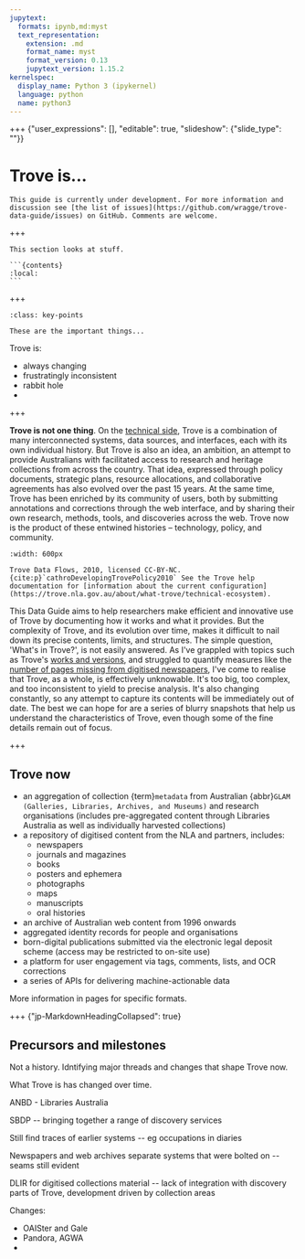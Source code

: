 ```yaml
---
jupytext:
  formats: ipynb,md:myst
  text_representation:
    extension: .md
    format_name: myst
    format_version: 0.13
    jupytext_version: 1.15.2
kernelspec:
  display_name: Python 3 (ipykernel)
  language: python
  name: python3
---
```


+++ {"user_expressions": [], "editable": true, "slideshow": {"slide_type": ""}}

# Trove is...

```{attention}
This guide is currently under development. For more information and discussion see [the list of issues](https://github.com/wragge/trove-data-guide/issues) on GitHub. Comments are welcome.
```

+++

````{card} On this page
This section looks at stuff.

```{contents}
:local:
```
````

+++

```{admonition} Key points
:class: key-points

These are the important things...
```

Trove is:

- always changing
- frustratingly inconsistent
- rabbit hole
- 

+++

**Trove is not one thing**. On the [technical side](https://trove.nla.gov.au/about/what-trove/technical-ecosystem), Trove is a combination of many interconnected systems, data sources, and interfaces, each with its own individual history. But Trove is also an idea, an ambition, an attempt to provide Australians with facilitated access to research and heritage collections from across the country. That idea, expressed through policy documents, strategic plans, resource allocations, and collaborative agreements has also evolved over the past 15 years. At the same time, Trove has been enriched by its community of users, both by submitting annotations and corrections through the web interface, and by sharing their own research, methods, tools, and discoveries across the web. Trove now is the product of these entwined histories – technology, policy, and community. 

```{figure} /images/trove-data-flows-2010-cathro-collier.png
:width: 600px

Trove Data Flows, 2010, licensed CC-BY-NC. {cite:p}`cathroDevelopingTrovePolicy2010` See the Trove help documentation for [information about the current configuration](https://trove.nla.gov.au/about/what-trove/technical-ecosystem).
```

This Data Guide aims to help researchers make efficient and innovative use of Trove by documenting how it works and what it provides. But the complexity of Trove, and its evolution over time, makes it difficult to nail down its precise contents, limits, and structures. The simple question, 'What's in Trove?', is not easily answered. As I've grappled with topics such as Trove's [works and versions](/what-is-trove/works-and-versions), and struggled to quantify measures like the [number of pages missing from digitised newspapers](/newspapers-and-gazettes/newspapers-missing-pages), I've come to realise that Trove, as a whole, is effectively unknowable. It's too big, too complex, and too inconsistent to yield to precise analysis. It's also changing constantly, so any attempt to capture its contents will be immediately out of date. The best we can hope for are a series of blurry snapshots that help us understand the characteristics of Trove, even though some of the fine details remain out of focus.

+++

## Trove now

- an aggregation of collection {term}`metadata` from Australian {abbr}`GLAM (Galleries, Libraries, Archives, and Museums)` and research organisations (includes pre-aggregated content through Libraries Australia as well as individually harvested collections)
- a repository of digitised content from the NLA and partners, includes:
    - newspapers
    - journals and magazines
    - books
    - posters and ephemera
    - photographs
    - maps
    - manuscripts
    - oral histories
- an archive of Australian web content from 1996 onwards
- aggregated identity records for people and organisations
- born-digital publications submitted via the electronic legal deposit scheme (access may be restricted to on-site use)
- a platform for user engagement via tags, comments, lists, and OCR corrections
- a series of APIs for delivering machine-actionable data

More information in pages for specific formats.

+++ {"jp-MarkdownHeadingCollapsed": true}

## Precursors and milestones

Not a history. Idntifying major threads and changes that shape Trove now.

What Trove is has changed over time.

ANBD - Libraries Australia

SBDP -- bringing together a range of discovery services

Still find traces of earlier systems -- eg occupations in diaries

Newspapers and web archives separate systems that were bolted on -- seams still evident

DLIR for digitised collections material -- lack of integration with discovery parts of Trove, development driven by collection areas

Changes:

- OAISter and Gale
- Pandora, AGWA
-
